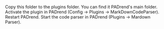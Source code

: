 Copy this folder to the plugins folder. You can find it PADrend's main folder.  
Activate the plugin in PADrend (Config -> Plugins -> MarkDownCodeParser). Restart PADrend. Start the code parser in PADrend (Plugins -> Mardown Parser).
